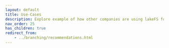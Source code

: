 ```yaml
---
layout: default
title: Use-Cases
description: Explore example of how other companies are using lakeFS for safe experimentation and CI/CD for data.
nav_order: 25
has_children: true
redirect_from:
    - ../branching/recommendations.html
---
```

